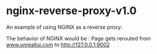 # nginx-reverse-proxy-v1.0

An example of using NGINX as a reverse proxy:

The behavior of NGINX would be :
Page gets rerouted from www.unreallui.com to http://127.0.0.1:9002